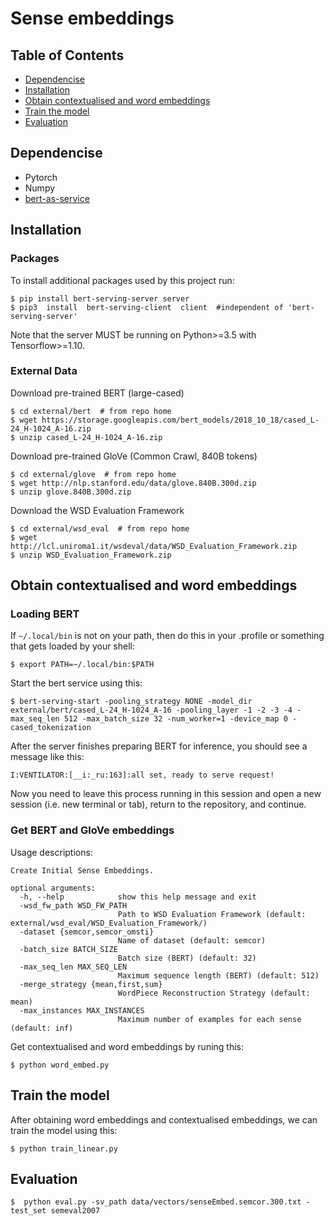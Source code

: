 # Sense embeddings

## Table of Contents

   * [Dependencise](#dependencise)
   * [Installation](#installation)
   * [Obtain contextualised and word embeddings](#obtain-contextualised-and-word-embeddings)
   * [Train the model](#train-the-model)
   * [Evaluation](#evaluation)

## Dependencise
- Pytorch
- Numpy
- [bert-as-service](https://github.com/hanxiao/bert-as-service)

## Installation
### Packages
To install additional packages used by this project run:
```
$ pip install bert-serving-server server 
$ pip3  install  bert-serving-client  client  #independent of 'bert-serving-server'
```
Note that the server MUST be running on Python>=3.5 with Tensorflow>=1.10.
### External Data
Download pre-trained BERT (large-cased)
```
$ cd external/bert  # from repo home
$ wget https://storage.googleapis.com/bert_models/2018_10_18/cased_L-24_H-1024_A-16.zip
$ unzip cased_L-24_H-1024_A-16.zip
```
Download pre-trained GloVe (Common Crawl, 840B tokens)
```
$ cd external/glove  # from repo home
$ wget http://nlp.stanford.edu/data/glove.840B.300d.zip
$ unzip glove.840B.300d.zip
```

Download the WSD Evaluation Framework
```
$ cd external/wsd_eval  # from repo home
$ wget http://lcl.uniroma1.it/wsdeval/data/WSD_Evaluation_Framework.zip
$ unzip WSD_Evaluation_Framework.zip
```
## Obtain contextualised and word embeddings
### Loading BERT
If ```~/.local/bin``` is not on your path, then do this in your .profile or something that gets loaded by your shell:
```
$ export PATH=~/.local/bin:$PATH
```
Start the bert service using this:
```
$ bert-serving-start -pooling_strategy NONE -model_dir external/bert/cased_L-24_H-1024_A-16 -pooling_layer -1 -2 -3 -4 -max_seq_len 512 -max_batch_size 32 -num_worker=1 -device_map 0 -cased_tokenization
```
After the server finishes preparing BERT for inference, you should see a message like this:
```
I:VENTILATOR:[__i:_ru:163]:all set, ready to serve request!
```

Now you need to leave this process running in this session and open a new session (i.e. new terminal or tab), return to the repository, and continue.

### Get BERT and GloVe embeddings
Usage descriptions:
```
Create Initial Sense Embeddings.

optional arguments:
  -h, --help            show this help message and exit
  -wsd_fw_path WSD_FW_PATH
                        Path to WSD Evaluation Framework (default: external/wsd_eval/WSD_Evaluation_Framework/)
  -dataset {semcor,semcor_omsti}
                        Name of dataset (default: semcor)
  -batch_size BATCH_SIZE
                        Batch size (BERT) (default: 32)
  -max_seq_len MAX_SEQ_LEN
                        Maximum sequence length (BERT) (default: 512)
  -merge_strategy {mean,first,sum}
                        WordPiece Reconstruction Strategy (default: mean)
  -max_instances MAX_INSTANCES
                        Maximum number of examples for each sense (default: inf)
```
Get contextualised and word embeddings by runing this:
```
$ python word_embed.py
```
## Train the model
After obtaining word embeddings and contextualised embeddings, we can train the model using this:
```
$ python train_linear.py
```

## Evaluation
```
$  python eval.py -sv_path data/vectors/senseEmbed.semcor.300.txt -test_set semeval2007
```
